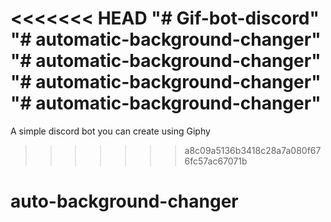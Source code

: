 <<<<<<< HEAD
"# Gif-bot-discord" 
"# automatic-background-changer" 
"# automatic-background-changer" 
"# automatic-background-changer" 
"# automatic-background-changer" 
=======
A simple discord bot you can create using Giphy
>>>>>>> a8c09a5136b3418c28a7a080f676fc57ac67071b
# auto-background-changer
